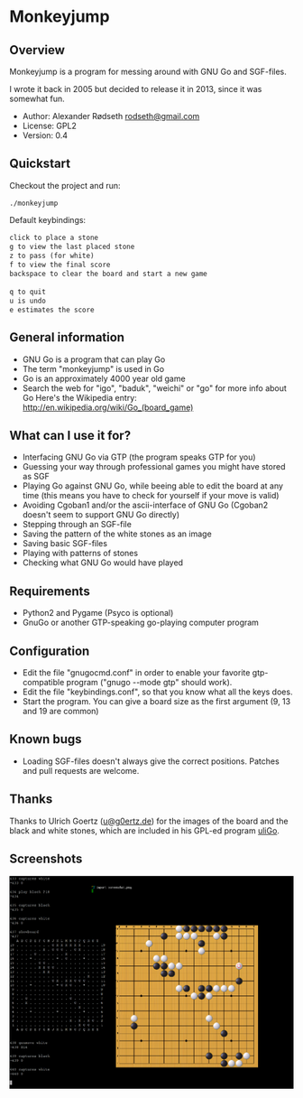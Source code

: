 Monkeyjump
==========

Overview
--------

Monkeyjump is a program for messing around with GNU Go and SGF-files.

I wrote it back in 2005 but decided to release it in 2013, since it was somewhat fun.

* Author: Alexander Rødseth <rodseth@gmail.com>
* License: GPL2
* Version: 0.4


Quickstart
----------

Checkout the project and run:

```
./monkeyjump
```

Default keybindings:

```
click to place a stone
g to view the last placed stone
z to pass (for white)
f to view the final score
backspace to clear the board and start a new game

q to quit
u is undo
e estimates the score
```

General information
-------------------

* GNU Go is a program that can play Go
* The term "monkeyjump" is used in Go
* Go is an approximately 4000 year old game
* Search the web for "igo", "baduk", "weichi" or "go" for more info about Go
  Here's the Wikipedia entry: http://en.wikipedia.org/wiki/Go_(board_game)


What can I use it for?
----------------------

* Interfacing GNU Go via GTP (the program speaks GTP for you)
* Guessing your way through professional games you might have stored as SGF
* Playing Go against GNU Go, while beeing able to edit the board at any time (this means you have to check for yourself if your move is valid)
* Avoiding Cgoban1 and/or the ascii-interface of GNU Go (Cgoban2 doesn't seem to support GNU Go directly)
* Stepping through an SGF-file
* Saving the pattern of the white stones as an image
* Saving basic SGF-files
* Playing with patterns of stones
* Checking what GNU Go would have played


Requirements
------------

* Python2 and Pygame (Psyco is optional)
* GnuGo or another GTP-speaking go-playing computer program


Configuration
-------------

* Edit the file "gnugocmd.conf" in order to enable your favorite gtp-compatible program ("gnugo --mode gtp" should work).
* Edit the file "keybindings.conf", so that you know what all the keys does.
* Start the program. You can give a board size as the first argument (9, 13 and 19 are common)


Known bugs
----------

* Loading SGF-files doesn't always give the correct positions. Patches and pull requests are welcome.


Thanks
-------

Thanks to Ulrich Goertz (u@g0ertz.de) for the images of the board and the black and white stones,
which are included in his GPL-ed program [uliGo](http://www.u-go.net/uligo/).


Screenshots
-----------

![](screenshots/2005.png)
